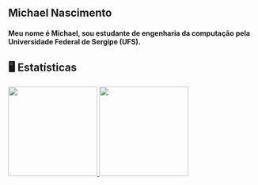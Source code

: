 <h2>Michael Nascimento</h1>

<h4>Meu nome é Michael, sou estudante de engenharia da computação pela Universidade Federal de Sergipe (UFS).</h4>

## 🖥️ Estatísticas
<div>
<a href="https://github.com/Mal0ww">
<img height="180em" src="https://github-readme-stats.vercel.app/api/top-langs/?username=Mal0ww&layout=compact&langs_count=7&theme=dark"/>
<img height="180em" src="https://github-readme-stats.vercel.app/api?username=Mal0ww&show_icons=true&theme=dark&include_all_commits=true&count_private=true"/>
</div>

